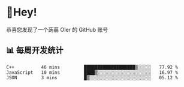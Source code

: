 # 👋Hey!
恭喜您发现了一个蒟蒻 OIer 的 GitHub 账号

## 📊 每周开发统计
<!--START_SECTION:waka-->
```text
C++          46 mins         ███████████████████▒░░░░░   77.92 % 
JavaScript   10 mins         ████▒░░░░░░░░░░░░░░░░░░░░   16.97 % 
JSON         3 mins          █▒░░░░░░░░░░░░░░░░░░░░░░░   05.12 % 
```
<!--END_SECTION:waka-->
